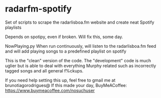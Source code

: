# radarfm-spotify
Set of scripts to scrape the radarlisboa.fm website and create neat Spotify playlists

Depends on spotipy, even if broken. Will fix this, some day.

NowPlaying.py When run continuously, will listen to the radarlisboa.fm feed and will add playing songs to a predefined playlist on spotify

This is the "clean" version of the code. The "development" code is much uglier but is able to deal with everything Murphy related such as incorrectly tagged songs and all general f%ckups.

If you need help setting this up, feel free to gmail me at brunotiagorodrigues@
If this made your day, BuyMeACoffee: https://www.buymeacoffee.com/nosuchuser 
